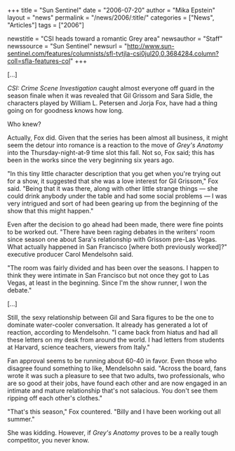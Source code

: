 +++
title = "Sun Sentinel"
date = "2006-07-20"
author = "Mika Epstein"
layout = "news"
permalink = "/news/2006/:title/"
categories = ["News", "Articles"]
tags = ["2006"]

newstitle = "CSI heads toward a romantic Grey area"
newsauthor = "Staff"
newssource = "Sun Sentinel"
newsurl = "http://www.sun-sentinel.com/features/columnists/sfl-tvtjla-csi0jul20,0,3684284.column?coll=sfla-features-col"
+++

[...]

*CSI: Crime Scene Investigation* caught almost everyone off guard in the season finale when it was revealed that Gil Grissom and Sara Sidle, the characters played by William L. Petersen and Jorja Fox, have had a thing going on for goodness knows how long.

Who knew?

Actually, Fox did. Given that the series has been almost all business, it might seem the detour into romance is a reaction to the move of *Grey's Anatomy* into the Thursday-night-at-9 time slot this fall. Not so, Fox said; this has been in the works since the very beginning six years ago.

"In this tiny little character description that you get when you're trying out for a show, it suggested that she was a love interest for Gil Grissom," Fox said. "Being that it was there, along with other little strange things &#8212; she could drink anybody under the table and had some social problems &#8212; I was very intrigued and sort of had been gearing up from the beginning of the show that this might happen."

Even after the decision to go ahead had been made, there were fine points to be worked out. "There have been raging debates in the writers' room since season one about Sara's relationship with Grissom pre-Las Vegas. What actually happened in San Francisco [where both previously worked]?" executive producer Carol Mendelsohn said.

"The room was fairly divided and has been over the seasons. I happen to think they were intimate in San Francisco but not once they got to Las Vegas, at least in the beginning. Since I'm the show runner, I won the debate."

[...]

Still, the sexy relationship between Gil and Sara figures to be the one to dominate water-cooler conversation. It already has generated a lot of reaction, according to Mendelsohn. "I came back from hiatus and had all these letters on my desk from around the world. I had letters from students at Harvard, science teachers, viewers from Italy."

Fan approval seems to be running about 60-40 in favor. Even those who disagree found something to like, Mendelsohn said. "Across the board, fans wrote it was such a pleasure to see that two adults, two professionals, who are so good at their jobs, have found each other and are now engaged in an intimate and mature relationship that's not salacious. You don't see them ripping off each other's clothes."

"That's this season," Fox countered. "Billy and I have been working out all summer."

She was kidding. However, if *Grey's Anatomy* proves to be a really tough competitor, you never know.

